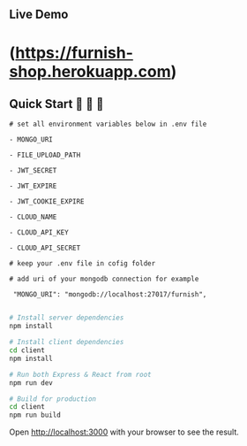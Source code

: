 ## Live Demo

# (https://furnish-shop.herokuapp.com)








## Quick Start 🚀 🚀 🚀

```
# set all environment variables below in .env file

- MONGO_URI

- FILE_UPLOAD_PATH

- JWT_SECRET

- JWT_EXPIRE

- JWT_COOKIE_EXPIRE

- CLOUD_NAME

- CLOUD_API_KEY

- CLOUD_API_SECRET

# keep your .env file in cofig folder

# add uri of your mongodb connection for example

 "MONGO_URI": "mongodb://localhost:27017/furnish",
 
```

```bash
# Install server dependencies
npm install

# Install client dependencies
cd client
npm install

# Run both Express & React from root
npm run dev

# Build for production
cd client
npm run build
```

Open [http://localhost:3000](http://localhost:3000) with your browser to see the result.